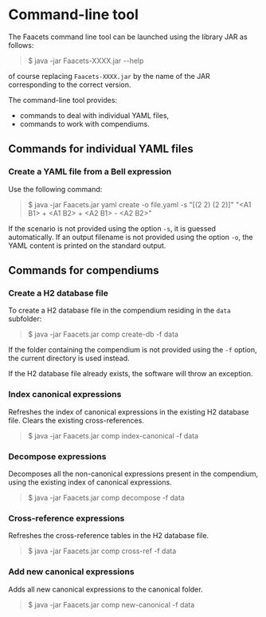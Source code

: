 Command-line tool
=================

The Faacets command line tool can be launched using the library JAR as
follows:

> \$ java -jar Faacets-XXXX.jar --help

of course replacing `Faacets-XXXX.jar` by the name of the JAR
corresponding to the correct version.

The command-line tool provides:

-   commands to deal with individual YAML files,
-   commands to work with compendiums.

Commands for individual YAML files
----------------------------------

### Create a YAML file from a Bell expression

Use the following command:

> \$ java -jar Faacets.jar yaml create -o file.yaml -s "[(2 2) (2 2)]"
> "\<A1 B1\> + \<A1 B2\> + \<A2 B1\> - \<A2 B2\>"

If the scenario is not provided using the option `-s`, it is guessed
automatically. If an output filename is not provided using the option
`-o`, the YAML content is printed on the standard output.

Commands for compendiums
------------------------

### Create a H2 database file

To create a H2 database file in the compendium residing in the `data`
subfolder:

> \$ java -jar Faacets.jar comp create-db -f data

If the folder containing the compendium is not provided using the `-f`
option, the current directory is used instead.

If the H2 database file already exists, the software will throw an
exception.

### Index canonical expressions

Refreshes the index of canonical expressions in the existing H2 database
file. Clears the existing cross-references.

> \$ java -jar Faacets.jar comp index-canonical -f data

### Decompose expressions

Decomposes all the non-canonical expressions present in the compendium,
using the existing index of canonical expressions.

> \$ java -jar Faacets.jar comp decompose -f data

### Cross-reference expressions

Refreshes the cross-reference tables in the H2 database file.

> \$ java -jar Faacets.jar comp cross-ref -f data

### Add new canonical expressions

Adds all new canonical expressions to the canonical folder.

> \$ java -jar Faacets.jar comp new-canonical -f data
